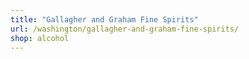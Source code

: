 ```yaml
---
title: "Gallagher and Graham Fine Spirits"
url: /washington/gallagher-and-graham-fine-spirits/
shop: alcohol
---
```


